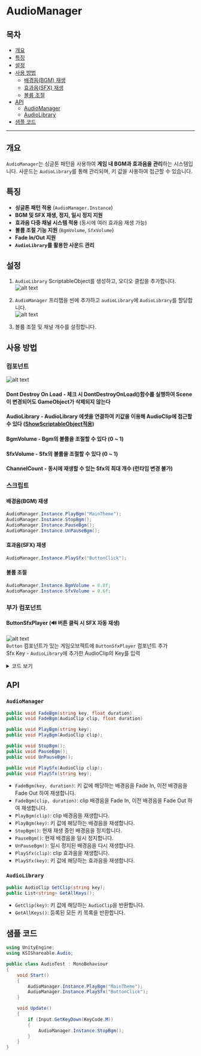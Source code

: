 # AudioManager

## 목차
- [개요](#개요)
- [특징](#특징)
- [설정](#설정)
- [사용 방법](#사용-방법)
  - [배경음(BGM) 재생](#배경음bgm-재생)
  - [효과음(SFX) 재생](#효과음sfx-재생)
  - [볼륨 조절](#볼륨-조절)
- [API](#api)
  - [AudioManager](#audiomanager)
  - [AudioLibrary](#audiolibrary)
- [샘플 코드](#샘플-코드)

---

## 개요
`AudioManager`는 싱글톤 패턴을 사용하여 **게임 내 BGM과 효과음을 관리**하는 시스템입니다.
사운드는 `AudioLibrary`를 통해 관리되며, 키 값을 사용하여 접근할 수 있습니다.

## 특징
- **싱글톤 패턴 적용** (`AudioManager.Instance`)
- **BGM 및 SFX 재생, 정지, 일시 정지 지원**
- **효과음 다중 채널 시스템 적용** (동시에 여러 효과음 재생 가능)
- **볼륨 조절 기능 지원** (`BgmVolume`, `SfxVolume`)
- **Fade In/Out 지원**
- **`AudioLibrary`를 활용한 사운드 관리**

## 설정
1. `AudioLibrary` ScriptableObject를 생성하고, 오디오 클립을 추가합니다.
![alt text](READMEImage~/CreateAudioLibrary.png)  

2. `AudioManager` 프리팹을 씬에 추가하고 `audioLibrary`에 `AudioLibrary`를 할당합니다.  
![alt text](READMEImage~/Component01.png) 

3. 볼륨 조절 및 채널 개수를 설정합니다.

## 사용 방법

### 컴포넌트
![alt text](READMEImage~/Component02.png)
#### Dont Destroy On Load - 체크 시 DontDestroyOnLoad()함수를 실행하여 Scene이 변경되어도 GameObject가 삭제되지 않는다
#### AudioLibrary - AudioLibrary 에셋을 연결하여 키값을 이용해 AudioClip에 접근할 수 있다 ([ShowScriptableObject적용](../../../Editor/ShowScriptableObject/README.md))
#### BgmVolume - Bgm의 볼륨을 조절할 수 있다 (0 ~ 1)
#### SfxVolume - Sfx의 볼륨을 조절할 수 있다 (0 ~ 1)
#### ChannelCount - 동시에 재생할 수 있는 Sfx의 최대 개수 (런타임 변경 불가)

### 스크립트
#### 배경음(BGM) 재생
```csharp
AudioManager.Instance.PlayBgm("MainTheme");
AudioManager.Instance.StopBgm();
AudioManager.Instance.PauseBgm();
AudioManager.Instance.UnPauseBgm();
```

#### 효과음(SFX) 재생
```csharp
AudioManager.Instance.PlaySfx("ButtonClick");
```

#### 볼륨 조절
```csharp
AudioManager.Instance.BgmVolume = 0.8f;
AudioManager.Instance.SfxVolume = 0.6f;
```

### 부가 컴포넌트
#### ButtonSfxPlayer (🔊 버튼 클릭 시 SFX 자동 재생)
![alt text](READMEImage~/ButtonSfxPlayerComponent.png)  
`Button` 컴포넌트가 있는 게임오브젝트에 `ButtonSfxPlayer` 컴포넌트 추가  
Sfx Key - `AudioLibrary`에 추가한 AudioClip의 Key를 입력
<details>
  <summary>코드 보기</summary>

```csharp
public class ButtonSfxPlayer : MonoBehaviour
{
    [SerializeField] private string sfxKey = "ButtonClick";

    private void Awake() {
        Button button = GetComponent<Button>();
        if (button != null) {
            button.onClick.AddListener(() => PlaySfx());
        }
    }

    private void PlaySfx() {
        AudioManager.Instance.PlaySfx(sfxKey);
    }
}
```
</details>

## API

### `AudioManager`
```csharp
public void FadeBgm(string key, float duration)
public void FadeBgm(AudioClip clip, float duration)

public void PlayBgm(string key);
public void PlayBgm(AudioClip clip);

public void StopBgm();
public void PauseBgm();
public void UnPauseBgm();

public void PlaySfx(AudioClip clip);
public void PlaySfx(string key);
```
- `FadeBgm(key, duration)`: 키 값에 해당하는 배경음을 Fade In, 이전 배경음을 Fade Out 하여 재생합니다.
- `FadeBgm(clip, duration)`: clip 배경음을 Fade In, 이전 배경음을 Fade Out 하여 재생합니다.
- `PlayBgm(clip)`: clip 배경음을 재생합니다.
- `PlayBgm(key)`: 키 값에 해당하는 배경음을 재생합니다.
- `StopBgm()`: 현재 재생 중인 배경음을 정지합니다.
- `PauseBgm()`: 현재 배경음을 일시 정지합니다.
- `UnPauseBgm()`: 일시 정지된 배경음을 다시 재생합니다.
- `PlaySfx(clip)`: clip 효과음을 재생합니다.
- `PlaySfx(key)`: 키 값에 해당하는 효과음을 재생합니다.

### `AudioLibrary`
```csharp
public AudioClip GetClip(string key);
public List<string> GetAllKeys();
```
- `GetClip(key)`: 키 값에 해당하는 `AudioClip`을 반환합니다.
- `GetAllKeys()`: 등록된 모든 키 목록을 반환합니다.

## 샘플 코드
```csharp
using UnityEngine;
using KSIShareable.Audio;

public class AudioTest : MonoBehaviour
{
    void Start()
    {
        AudioManager.Instance.PlayBgm("MainTheme");
        AudioManager.Instance.PlaySfx("ButtonClick");
    }

    void Update()
    {
        if (Input.GetKeyDown(KeyCode.M))
        {
            AudioManager.Instance.StopBgm();
        }
    }
}
```

